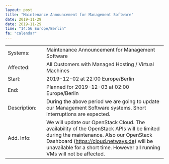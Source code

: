 ```yaml
---
layout: post
title: "Maintenance Announcement for Management Software"
date: 2019-11-29
date: 2019-11-29
time: "14:56 Europe/Berlin"
fa: "calendar"
---
```


|                   |   |                                                                      |
|-------------------|---|----------------------------------------------------------------------|
| Systems:          |   | Maintenance Announcement for Management Software|
| Affected:         |   | All Customers with Managed Hosting / Virtual Machines |
| Start:            |   | 2019-12-02 at 22:00 Europe/Berlin |
| End:              |   | Planned for 2019-12-03 at 02:00  Europe/Berlin |
| Description:      |   | During the above period we are going to update our Management Software systems. Short interruptions are expected. |
| Add. Info:        |   | We will update our OpenStack Cloud. The availability of the OpenStack APIs will be limited during the maintenance. Also our OpenStack Dashboard (https://cloud.netways.de) will be unavailable for a short time. However all running VMs will not be affected. |